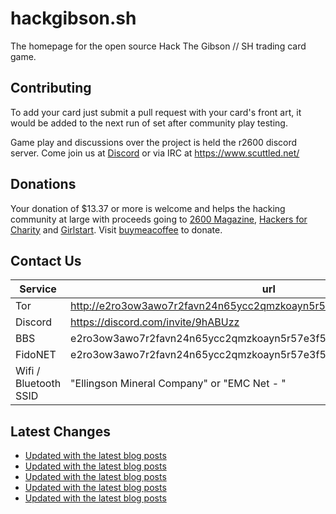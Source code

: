 # hackgibson.sh
The homepage for the open source Hack The Gibson // SH trading card game.


## Contributing

To add your card just submit a pull request with your card's front art, it would be added to the next run of set after community play testing.

Game play and discussions over the project is held the r2600 discord server. Come join us at [Discord](https://discord.com/invite/9hABUzz) or via IRC at https://www.scuttled.net/


## Donations

Your donation of $13.37 or more is welcome and helps the hacking community at large with proceeds going to [2600 Magazine](https://2600.com/), [Hackers for Charity](https://hackersforcharity.org) and [Girlstart](https://girlstart.org).  Visit [buymeacoffee](https://www.buymeacoffee.com/hackgibson.sh) to donate.


## Contact Us

Service | url
-|-
Tor | http://e2ro3ow3awo7r2favn24n65ycc2qmzkoayn5r57e3f56nvjwdcgg32ad.onion
Discord | https://discord.com/invite/9hABUzz
BBS | e2ro3ow3awo7r2favn24n65ycc2qmzkoayn5r57e3f56nvjwdcgg32ad.onion:23
FidoNET | e2ro3ow3awo7r2favn24n65ycc2qmzkoayn5r57e3f56nvjwdcgg32ad.onion:24554
Wifi / Bluetooth SSID | "Ellingson Mineral Company" or "EMC Net - <fidonet address>"

## Latest Changes
<!-- BLOG-POST-LIST:START -->
- [Updated with the latest blog posts](https://github.com/DFW2600/hackgibson.sh/commit/f8dac7b77e60aba09210b3d68092c2c63aaf6319)
- [Updated with the latest blog posts](https://github.com/DFW2600/hackgibson.sh/commit/87ad72119988a1c210f112afcb0816054d9e7ef2)
- [Updated with the latest blog posts](https://github.com/DFW2600/hackgibson.sh/commit/9f12cc311ec2e4e4ad2a77808d35fbdaeeeea1e6)
- [Updated with the latest blog posts](https://github.com/DFW2600/hackgibson.sh/commit/8a5936415778e6b5eb161ef560f4facd88f18abe)
- [Updated with the latest blog posts](https://github.com/DFW2600/hackgibson.sh/commit/3ec12d4755319906d10daf6e6dba780fdc63980f)
<!-- BLOG-POST-LIST:END -->
